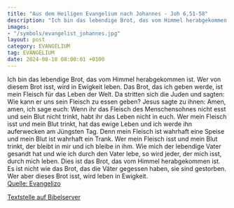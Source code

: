 ```yaml
---
title: "Aus dem Heiligen Evangelium nach Johannes - Joh 6,51-58"
description: "Ich bin das lebendige Brot, das vom Himmel herabgekommen ist. Wer von diesem Brot isst, wird in Ewigkeit leben. Das Brot, das ich geben werde, ist mein Fleisch für das Leben der Welt. Da stritten sich die Juden und sagten: Wie kann er uns sein Fleisch zu essen geben? Jesus sagte ...."
images:
- "/symbols/evangelist_johannes.jpg"
layout: post
category: EVANGELIUM
tag: EVANGELIUM
date: 2024-08-18 08:00:01 +0100
---
```

Ich bin das lebendige Brot, das vom Himmel herabgekommen ist. Wer von diesem Brot isst, wird in Ewigkeit leben. Das Brot, das ich geben werde, ist mein Fleisch für das Leben der Welt.
Da stritten sich die Juden und sagten: Wie kann er uns sein Fleisch zu essen geben?
Jesus sagte zu ihnen: Amen, amen, ich sage euch: Wenn ihr das Fleisch des Menschensohnes nicht esst und sein Blut nicht trinkt, habt ihr das Leben nicht in euch.<!--more-->
Wer mein Fleisch isst und mein Blut trinkt, hat das ewige Leben und ich werde ihn auferwecken am Jüngsten Tag.
Denn mein Fleisch ist wahrhaft eine Speise und mein Blut ist wahrhaft ein Trank.
Wer mein Fleisch isst und mein Blut trinkt, der bleibt in mir und ich bleibe in ihm.
Wie mich der lebendige Vater gesandt hat und wie ich durch den Vater lebe, so wird jeder, der mich isst, durch mich leben.
Dies ist das Brot, das vom Himmel herabgekommen ist. Es ist nicht wie das Brot, das die Väter gegessen haben, sie sind gestorben. Wer aber dieses Brot isst, wird leben in Ewigkeit.<br>
[Quelle: Evangelizo](https://evangeliumtagfuertag.org/DE/gospel)

[Textstelle auf Bibelserver](https://www.bibleserver.com/EU/Johannes6,51-58)
